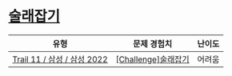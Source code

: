 # [술래잡기](https://www.codetree.ai/trails/complete/curated-cards/2022-first-half-morning-1)

|유형|문제 경험치|난이도|
|---|---|---|
|[Trail 11 / 삼성 / 삼성 2022](https://www.codetree.ai/trail-info/corporate-recent/)|[[Challenge]술래잡기](https://www.codetree.ai/trails/complete/curated-cards/2022-first-half-morning-1/)|어려움|

